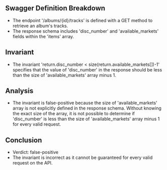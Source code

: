 ## Swagger Definition Breakdown
- The endpoint '/albums/{id}/tracks' is defined with a GET method to retrieve an album's tracks.
- The response schema includes 'disc_number' and 'available_markets' fields within the 'items' array.

## Invariant
- The invariant 'return.disc_number < size(return.available_markets[])-1' specifies that the value of 'disc_number' in the response should be less than the size of 'available_markets' array minus 1.

## Analysis
- The invariant is false-positive because the size of 'available_markets' array is not explicitly defined in the response schema. Without knowing the exact size of the array, it is not possible to determine if 'disc_number' is less than the size of 'available_markets' array minus 1 for every valid request.

## Conclusion
- Verdict: false-positive
- The invariant is incorrect as it cannot be guaranteed for every valid request on the API.
